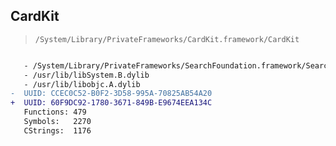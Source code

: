 ## CardKit

> `/System/Library/PrivateFrameworks/CardKit.framework/CardKit`

```diff

   - /System/Library/PrivateFrameworks/SearchFoundation.framework/SearchFoundation
   - /usr/lib/libSystem.B.dylib
   - /usr/lib/libobjc.A.dylib
-  UUID: CCEC0C52-B0F2-3D58-995A-70825AB54A20
+  UUID: 60F9DC92-1780-3671-849B-E9674EEA134C
   Functions: 479
   Symbols:   2270
   CStrings:  1176

```
